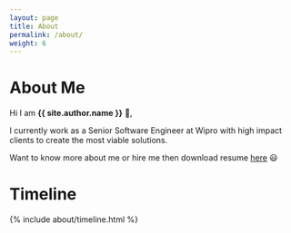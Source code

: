 ```yaml
---
layout: page
title: About
permalink: /about/
weight: 6
---
```


# **About Me**

Hi I am **{{ site.author.name }}** :wave:,<br>

I currently work as a Senior Software Engineer at Wipro with high impact clients to create the most viable solutions.<br>

Want to know more about me or hire me then download resume [here](https://github.com/Ghaiyur/ghaiyur.github.io/raw/master/assets/ghaiyur-resume-august-2021.pdf) :smiley: <br>


# **Timeline**
 
<div class="row">
{% include about/timeline.html %}
</div>

<!--Start of Tawk.to Script-->
<script type="text/javascript">
var Tawk_API=Tawk_API||{}, Tawk_LoadStart=new Date();
(function(){
var s1=document.createElement("script"),s0=document.getElementsByTagName("script")[0];
s1.async=true;
s1.src='https://embed.tawk.to/60de94a665b7290ac6390100/1f9in9b70';
s1.charset='UTF-8';
s1.setAttribute('crossorigin','*');
s0.parentNode.insertBefore(s1,s0);
})();
</script>
<!--End of Tawk.to Script-->

